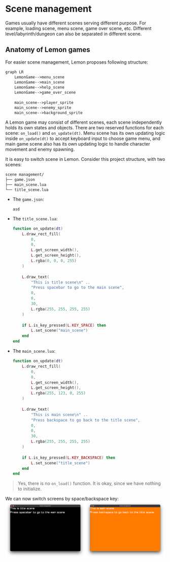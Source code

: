 # Scene management

Games usually have different scenes serving different purpose.
For example, loading scene, menu scene, game over scene, etc.
Different level/labyrinth/dungeon can also be separated in different scene. 

## Anatomy of Lemon games

For easier scene management, Lemon proposes following structure:

```mermaid
graph LR
    LemonGame-->menu_scene
    LemonGame-->main_scene
    LemonGame-->help_scene
    LemonGame-->game_over_scene

    main_scene-->player_sprite
    main_scene-->enemy_sprite
    main_scene-->background_sprite
```

A Lemon game may consist of different scenes, each scene independently holds its own states and objects.
There are two reserved functions for each scene: `on_load()` and `on_update(dt)`.
Menu scene has its own updating logic inside `on_update(dt)` to accept keyboard input to choose game menu, and main game scene also has its own updating logic to handle character movement and enemy spawning.

It is easy to switch scene in Lemon.
Consider this project structure, with two scenes:

```
scene management/
├── game.json
├── main_scene.lua
└── title_scene.lua
```

- The `game.json`:
  
  ```
  asd
  ```

- The `title_scene.lua`:
  
  ```lua
  function on_update(dt)
      L.draw_rect_fill(
          0,
          0,
          L.get_screen_width(),
          L.get_screen_height(),
          L.rgba(0, 0, 0, 255)
      )

      L.draw_text(
          "This is title scene\n" ..
          "Press spacebar to go to the main scene",
          0,
          0,
          30,
          L.rgba(255, 255, 255, 255)
      )

      if L.is_key_pressed(L.KEY_SPACE) then
          L.set_scene("main_scene")
      end
  end

  ```

- The `main_scene.lua`:

  ```lua
  function on_update(dt)
      L.draw_rect_fill(
          0,
          0,
          L.get_screen_width(),
          L.get_screen_height(),
          L.rgba(255, 123, 0, 255)
      )

      L.draw_text(
          "This is main scene\n" ..
          "Press backspace to go back to the title scene",
          0,
          0,
          30,
          L.rgba(255, 255, 255, 255)
      )

      if L.is_key_pressed(L.KEY_BACKSPACE) then
          L.set_scene("title_scene")
      end
  end

  ```

> Yes, there is no `on_load()` function.
> It is okay, since we have nothing to initialize.

We can now switch screens by space/backspace key:
![](scene-management/scene_management.png)